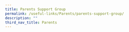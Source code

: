 ```yaml
---
title: Parents Support Group
permalink: /useful-links/Parents/parents-support-group/
description: ""
third_nav_title: Parents
---
```


